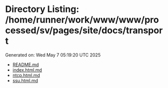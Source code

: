 # Directory Listing: /home/runner/work/www/www/processed/sv/pages/site/docs/transport
Generated on: Wed May  7 05:19:20 UTC 2025

- [README.md](README.md)
- [index.html.md](index.html.md)
- [ntcp.html.md](ntcp.html.md)
- [ssu.html.md](ssu.html.md)
